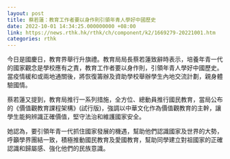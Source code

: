 ```yaml
---
layout: post
title: 蔡若蓮：教育工作者要以身作則引領年青人學好中國歷史
date: 2022-10-01 14:34:25.000000000 +08:00
link: https://news.rthk.hk/rthk/ch/component/k2/1669279-20221001.htm
categories: rthk
---
```


今日是國慶日，教育界舉行升旗禮。教育局局長蔡若蓮致辭時表示，培養年青一代的國家觀念是學校應有之責，教育工作者要以身作則，引領年青人學好中國歷史。當疫情緩和或兩地通關後，將恢復籌辦及資助學校舉辦學生內地交流計劃，親身體驗國情。

蔡若蓮又提到，教育局推行一系列措施，全方位、總動員推行國民教育，當局公布的《價值觀教育課程架構》(試行版)，強調以中華文化作為價值觀教育的主幹，讓學生能夠辨識正確價值，堅守法治和維護國家安全。

她認為，要引領年青一代抓住國家發展的機遇，幫助他們認識國家及世界的大勢，呼籲學界團結一致，積極推動國民教育及愛國教育，幫助同學建立對祖國家的正確認識和歸屬感、強化他們的民族意識。
